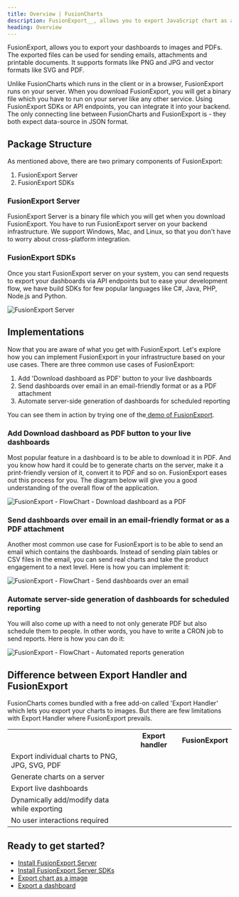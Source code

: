 ```yaml
---
title: Overview | FusionCharts
description: FusionExport__, allows you to export JavaScript chart as a static image and export multiple charts as a zip file. The exported files can be used for sending emails, attachments and printable documents.
heading: Overview
---
```


FusionExport, allows you to export your dashboards to images and PDFs. The exported files can be used for sending emails, attachments and printable documents. It supports formats like PNG and JPG and vector formats like SVG and PDF.

Unlike FusionCharts which runs in the client or in a browser, FusionExport runs on your server. When you download FusionExport, you will get a binary file which you have to run on your server like any other service. Using FusionExport SDKs or API endpoints, you can integrate it into your backend. The only connecting line between FusionCharts and FusionExport is - they both expect data-source in JSON format. 

## Package Structure

As mentioned above, there are two primary components of FusionExport:

1. FusionExport Server
2. FusionExport SDKs

### FusionExport Server

FusionExport Server is a binary file which you will get when you download FusionExport. You have to run FusionExport server on your backend infrastructure. We support Windows, Mac, and Linux, so that you don't have to worry about cross-platform integration.

### FusionExport SDKs

Once you start FusionExport server on your system, you can send requests to export your dashboards via API endpoints but to ease your development flow, we have build SDKs for few popular languages like C#, Java, PHP, Node.js and Python.

![FusionExport Server](/images/FusionExport-server.png)

## Implementations

Now that you are aware of what you get with FusionExport. Let's explore how you can implement FusionExport in your infrastructure based on your use cases. There are three common use cases  of FusionExport:

1. Add 'Download dashboard as PDF' button to your live dashboards
2. Send dashboards over email in an email-friendly format or as a PDF attachment
3. Automate server-side generation of dashboards for scheduled reporting

You can see them in action by trying one of the[ demo of FusionExport](https://www.fusioncharts.com/demos/dashboards/wealth-management-dashboard-with-export/).

### Add Download dashboard as PDF button to your live dashboards

Most popular feature in a dashboard is to be able to download it in PDF. And you know how hard it could be to generate charts on the server, make it a print-friendly version of it, convert it to PDF and so on. FusionExport eases out this process for you. The diagram below will give you a good understanding of the overall flow of the application.

![FusionExport - FlowChart - Download dashboard as a PDF](/images/FusionExport-Flowchart.png)

### Send dashboards over email in an email-friendly format or as a PDF attachment

Another most common use case for FusionExport is to be able to send an email which contains the dashboards. Instead of sending plain tables or CSV files in the email, you can send real charts and take the product engagement to a next level. Here is how you can implement it:

![FusionExport - FlowChart - Send dashboards over an email](/images/FusionExport-Flowchart-Send.png)

### Automate server-side generation of dashboards for scheduled reporting

You will also come up with a need to not only generate PDF but also schedule them to people. In other words, you have to write a CRON job to send reports. Here is how you can do it:

![FusionExport - FlowChart - Automated reports generation](/images/FusionExport-Flowchart-Automated.png)

## Difference between Export Handler and FusionExport

FusionCharts comes bundled with a free add-on called 'Export Handler' which lets you export your charts to images. But there are few limitations with Export Handler where FusionExport prevails.

<table>
	<tr>
		<th></th>
		<th>Export handler</th>
		<th>FusionExport</th>
	</tr>
	<tr>
		<td>Export individual charts to PNG, JPG, SVG, PDF</td>
		<td><i class="fc_done" style="color: white; width: 20px; height: 20px; background: green; text-align: center;"></i></td>
		<td><i class="fc_done" style="color: white; width: 20px; height: 20px; background: green; text-align: center;"></i></td>
	</tr>
	<tr>
		<td>Generate charts on a server</td>
		<td><i class="fc_close" style="color: red; width: 20px; height: 20px; text-align: center;"></i></td>
		<td><i class="fc_done" style="color: white; width: 20px; height: 20px; background: green; text-align: center;"></i></td>
	</tr>
	<tr>
		<td>Export live dashboards</td>
		<td><i class="fc_close" style="color: red; width: 20px; height: 20px; text-align: center;"></i></td>
		<td><i class="fc_done" style="color: white; width: 20px; height: 20px; background: green; text-align: center;"></i></td>
	</tr>
	<tr>
		<td>Dynamically add/modify data while exporting</td>
		<td><i class="fc_close" style="color: red; width: 20px; height: 20px; text-align: center;"></i></td>
		<td><i class="fc_done" style="color: white; width: 20px; height: 20px; background: green; text-align: center;"></i></td>
	</tr>
	<tr>
		<td>No user interactions required</td>
		<td><i class="fc_close" style="color: red; width: 20px; height: 20px; text-align: center;"></i></td>
		<td><i class="fc_done" style="color: white; width: 20px; height: 20px; background: green; text-align: center;"></i></td>
	</tr>
</table>

## Ready to get started?

* [Install FusionExport Server](/exporting-charts/using-fusionexport/installation/install-fusionexport-server)
* [Install FusionExport Server SDKs](/exporting-charts/using-fusionexport/installation/install-fusionexport-server-sdks)
* [Export chart as a image](/exporting-charts/using-fusionexport/tutorials/export-chart-as-image)
* [Export a dashboard](/exporting-charts/using-fusionexport/tutorials/export-a-dashboard)